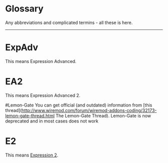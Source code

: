 # <i class="fa fa-sort-alpha-asc"></i> Glossary

Any abbreviations and complicated termins - all these is here.

---

# ExpAdv
This means Expression Advanced.

# EA2
This means Expression Advanced 2.

#Lemon-Gate
You can get official (and outdated) information from [this thread](http://www.wiremod.com/forum/wiremod-addons-coding/32173-lemon-gate-thread.html The Lemon-Gate Thread). Lemon-Gate is now deprecated and in most cases does not work

# E2
This means [Expression 2](http://wiki.wiremod.com/wiki/Expression_2).